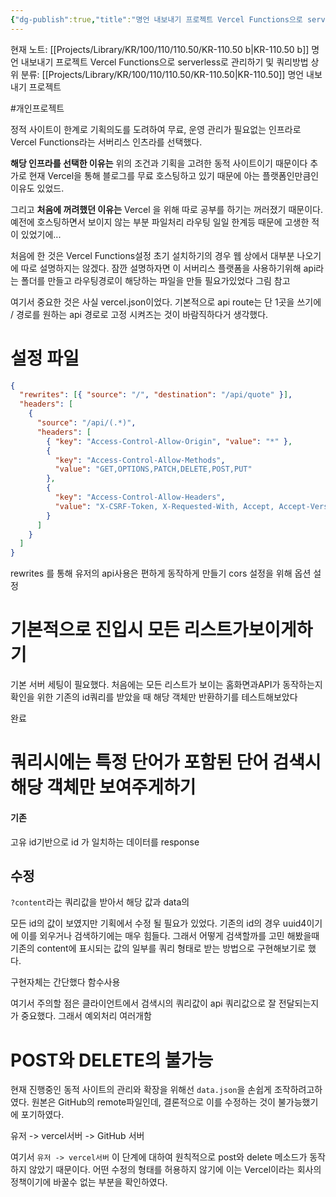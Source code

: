 ```yaml
---
{"dg-publish":true,"title":"명언 내보내기 프로젝트 Vercel Functions으로 serverless로 관리하기 및 쿼리방법","description":null,"permalink":"/projects/library/kr/100/110/110-50/kr-110-50-b/","dgPassFrontmatter":true,"noteIcon":"0","created":"2025-01-20T18:34:20.831+09:00","updated":"2025-03-18T11:07:04.871+09:00"}
---
```


현재 노트: [[Projects/Library/KR/100/110/110.50/KR-110.50 b\|KR-110.50 b]] 명언 내보내기 프로젝트 Vercel Functions으로 serverless로 관리하기 및 쿼리방법
상위 분류: [[Projects/Library/KR/100/110/110.50/KR-110.50\|KR-110.50]] 명언 내보내기 프로젝트

#개인프로젝트 


정적 사이트이 한계로 기획의도를 도려하여 무료, 운영 관리가 필요없는 인프라로 Vercel Functions라는 서버리스 인츠라를 선택했다.

**해당 인프라를 선택한 이유는** 위의 조건과 기획을 고려한 동적 사이트이기 때문이다
추가로 현재 Vercel을 통해 블로그를 무료 호스팅하고 있기 때문에 아는 플랫폼인만큼인 이유도 있었드.

그리고 **처음에 꺼려했던 이유는** Vercel 을 위해 따로 공부를 하기는 꺼러졌기 때문이다. 예전에 호스팅하면서 보이지 않는 부분 파일처리 라우팅 일일 한계등 때문에 고생한 적이 있었기에...


처음에 한 것은 Vercel Functions설정
초기 설치하기의 경우 웹 상에서 대부분 나오기에 따로 설명하지는 않겠다. 잠깐 설명하자면 이 서버리스 플랫폼을 사용하기위해 api라는 폴더를 만들고 라우팅경로이 해당하는 파일을 만들 필요가있었다
그림 참고

여기서 중요한 것은 사실 vercel.json이었다. 기본적으로 api route는 단 1곳을 쓰기에 / 경로를 원하는 api 경로로 고정 시켜즈는 것이 바람직하다거 생각했다.

# 설정 파일
```json
{
  "rewrites": [{ "source": "/", "destination": "/api/quote" }],
  "headers": [
    {
      "source": "/api/(.*)",
      "headers": [
        { "key": "Access-Control-Allow-Origin", "value": "*" },
        {
          "key": "Access-Control-Allow-Methods",
          "value": "GET,OPTIONS,PATCH,DELETE,POST,PUT"
        },
        {
          "key": "Access-Control-Allow-Headers",
          "value": "X-CSRF-Token, X-Requested-With, Accept, Accept-Version, Content-Length, Content-MD5, Content-Type, Date, X-Api-Version"
        }
      ]
    }
  ]
}

```

rewrites 를 통해 유저의 api사용은 편하게 동작하게 만들기
cors 설정을 위해 옵션 설정

# 기본적으로 진입시 모든 리스트가보이게하기
기본 서버 세팅이 필요했다. 처음에는 모든 리스트가 보이는 홈화면과API가 동작하는지 확인을 위한 기존의 id쿼리를 받았을 때 해당 객체만 반환하기를 테스트해보았다


완료




# 쿼리시에는 특정 단어가 포함된 단어 검색시 해당 객체만 보여주게하기

#### 기존
고유 id기반으로 id 가 일치하는 데이터를 response

## 수정
 `?content`라는 쿼리값을 받아서 해당 값과 data의 

모든 id의 값이 보였지만 기획에서 수정 될 필요가 있었다. 기존의 id의 경우 uuid4이기에 이를 외우거나 검색하기에는 매우 힘들다. 그래서 어떻게 검색할까를 고민 해봤을때 기존의 content에 표시되는 값의 일부를 쿼리 형태로 받는 방법으로 구현해보기로 했다.

구현자체는 간단했다
함수사용

여기서 주의할 점은 클라이언트에서 검색시의 쿼리값이 api 쿼리값으로 잘 전달되는지가 중요했다.
그래서 예외처리 여러개함



#  POST와 DELETE의 불가능

현재 진행중인 동적 사이트의 관리와 확장을 위해선 `data.json`을 손쉽게 조작하려고하였다. 원본은 GitHub의 remote파일인데, 결론적으로 이를 수정하는 것이 불가능했기에 포기하였다.

유저 -> vercel서버 -> GitHub 서버

여기서 `유저 -> vercel서버` 이 단계에 대하여 원칙적으로 post와 delete 메소드가 동작하지 않았기 때문이다. 어떤 수정의 형태를 허용하지 않기에 이는 Vercel이라는 회사의 정책이기에 바꿀수 없는 부분을 확인하였다. 